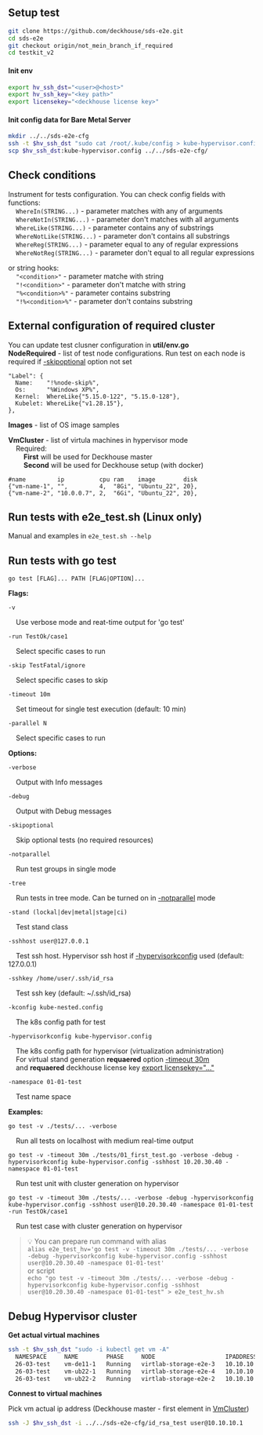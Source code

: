 ## Setup test
```bash
git clone https://github.com/deckhouse/sds-e2e.git
cd sds-e2e
git checkout origin/not_mein_branch_if_required
cd testkit_v2
```
#### Init env
```bash
export hv_ssh_dst="<user>@<host>"
export hv_ssh_key="<key path>"
export licensekey="<deckhouse license key>"
```

#### Init config data for Bare Metal Server
```bash
mkdir ../../sds-e2e-cfg
ssh -t $hv_ssh_dst "sudo cat /root/.kube/config > kube-hypervisor.config"
scp $hv_ssh_dst:kube-hypervisor.config ../../sds-e2e-cfg/
```

## Check conditions
Instrument for tests configuration. You can check config fields with functions:<br/>
&nbsp; &nbsp; `WhereIn(STRING...)` - parameter matches with any of arguments<br/>
&nbsp; &nbsp; `WhereNotIn(STRING...)` - parameter don't matches with all arguments<br/>
&nbsp; &nbsp; `WhereLike(STRING...)` - parameter contains any of substrings<br/>
&nbsp; &nbsp; `WhereNotLike(STRING...)` - parameter don't contains all substrings<br/>
&nbsp; &nbsp; `WhereReg(STRING...)` - parameter equal to any of regular expressions<br/>
&nbsp; &nbsp; `WhereNotReg(STRING...)` - parameter don't equal to all regular expressions

or string hooks:<br/>
&nbsp; &nbsp; `"<condition>"` - parameter matche with string<br/>
&nbsp; &nbsp; `"!<condition>"` - parameter don't matche with string<br/>
&nbsp; &nbsp; `"%<condition>%"` - parameter contains substring<br/>
&nbsp; &nbsp; `"!%<condition>%"` - parameter don't contains substring

## External configuration of required cluster
You can update test clusner configuration in **util/env.go**<br/>
**NodeRequired** - list of test node configurations. Run test on each node is required if <ins>-skipoptional</ins> option not set
```
"Label": {
  Name:    "!%node-skip%",
  Os:      "%Windows XP%",
  Kernel:  WhereLike{"5.15.0-122", "5.15.0-128"},
  Kubelet: WhereLike{"v1.28.15"},
},
```

**Images** - list of OS image samples

**VmCluster** - list of virtula machines in hypervisor mode<br/>
&nbsp; &nbsp; Required:<br/>
&nbsp; &nbsp; &nbsp; &nbsp; **First** will be used for Deckhouse master<br/>
&nbsp; &nbsp; &nbsp; &nbsp; **Second** will be used for Deckhouse setup (with docker)
```
#name         ip          cpu ram    image        disk
{"vm-name-1", "",         4,  "8Gi", "Ubuntu_22", 20},
{"vm-name-2", "10.0.0.7", 2,  "6Gi", "Ubuntu_22", 20},
```

## Run tests with e2e_test.sh (Linux only)
Manual and examples in `e2e_test.sh --help`

## Run tests with go test
`go test [FLAG]... PATH [FLAG|OPTION]...`

**Flags:**

`-v`

&nbsp; &nbsp; Use verbose mode and reat-time output for 'go test'

`-run TestOk/case1`

&nbsp; &nbsp; Select specific cases to run

`-skip TestFatal/ignore`

&nbsp; &nbsp; Select specific cases to skip

`-timeout 10m`

&nbsp; &nbsp; Set timeout for single test execution (default: 10 min)

`-parallel N`

&nbsp; &nbsp; Select specific cases to run

**Options:**

`-verbose`

&nbsp; &nbsp; Output with Info messages

`-debug`

&nbsp; &nbsp; Output with Debug messages

`-skipoptional`

&nbsp; &nbsp; Skip optional tests (no required resources)

`-notparallel`

&nbsp; &nbsp; Run test groups in single mode

`-tree`

&nbsp; &nbsp; Run tests in tree mode. Can be turned on in <ins>-notparallel</ins> mode

`-stand (lockal|dev|metal|stage|ci)`

&nbsp; &nbsp; Test stand class

`-sshhost user@127.0.0.1`

&nbsp; &nbsp; Test ssh host. Hypervisor ssh host if <ins>-hypervisorkconfig</ins> used (default: 127.0.0.1)

`-sshkey /home/user/.ssh/id_rsa`

&nbsp; &nbsp; Test ssh key (default: ~/.ssh/id_rsa)

`-kconfig kube-nested.config`

&nbsp; &nbsp; The k8s config path for test

`-hypervisorkconfig kube-hypervisor.config`

&nbsp; &nbsp; The k8s config path for hypervisor (virtualization administration)<br/>
&nbsp; &nbsp; For virtual stand generation **requaered** option <ins>-timeout 30m</ins><br/>
&nbsp; &nbsp; and **requaered** deckhouse license key <ins>export licensekey="..."</ins><br/>

`-namespace 01-01-test`

&nbsp; &nbsp; Test name space

**Examples:**

`go test -v ./tests/... -verbose`

&nbsp; &nbsp; Run all tests on localhost with medium real-time output

`go test -v -timeout 30m ./tests/01_first_test.go -verbose -debug -hypervisorkconfig kube-hypervisor.config -sshhost 10.20.30.40 -namespace 01-01-test`

&nbsp; &nbsp; Run test unit with cluster generation on hypervisor

`go test -v -timeout 30m ./tests/... -verbose -debug -hypervisorkconfig kube-hypervisor.config -sshhost user@10.20.30.40 -namespace 01-01-test -run TestOk/case1`

&nbsp; &nbsp; Run test case with cluster generation on hypervisor


> :bulb: You can prepare run command with alias<br/>
> `alias e2e_test_hv='go test -v -timeout 30m ./tests/... -verbose -debug -hypervisorkconfig kube-hypervisor.config -sshhost user@10.20.30.40 -namespace 01-01-test'`<br/>
> or script<br/>
> `echo "go test -v -timeout 30m ./tests/... -verbose -debug -hypervisorkconfig kube-hypervisor.config -sshhost user@10.20.30.40 -namespace 01-01-test" > e2e_test_hv.sh`

## Debug Hypervisor cluster
**Get actual virtual machines**
```bash
ssh -t $hv_ssh_dst "sudo -i kubectl get vm -A"
  NAMESPACE     NAME        PHASE     NODE                    IPADDRESS    AGE
  26-03-test    vm-de11-1   Running   virtlab-storage-e2e-3   10.10.10.4   8d
  26-03-test    vm-ub22-1   Running   virtlab-storage-e2e-4   10.10.10.1   8d
  26-03-test    vm-ub22-2   Running   virtlab-storage-e2e-2   10.10.10.2   8d
```

**Connest to virtual machines**

Pick vm actual ip address (Deckhouse master - first element in <ins>VmCluster</ins>)
```bash
ssh -J $hv_ssh_dst -i ../../sds-e2e-cfg/id_rsa_test user@10.10.10.1
```
